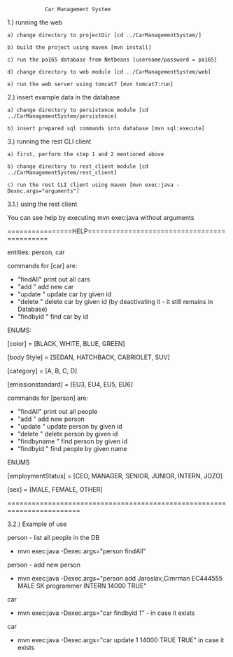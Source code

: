 				Car Management System

1.) running the web

	a) change directory to projectDir [cd ../CarManagementSystem/]

	b) build the project using maven [mvn install]

	c) run the pa165 database from Netbeans [username/password = pa165]

	d) change directory to web module [cd ../CarManagementSystem/web]

	e) run the web server using tomcat7 [mvn tomcat7:run]



2.) insert example data in the database

	a) change directory to persistence module [cd ../CarManagementSystem/persistence]

	b) insert prepared sql commands into database [mvn sql:execute]



3.) running the rest CLI client

	a) first, perform the step 1 and 2 mentioned above

	b) change directory to rest_client module [cd ../CarManagementSystem/rest_client]

	c) run the rest CLI client using maven [mvn exec:java -Dexec.args="arguments"]


3.1.) using the rest client
	
You can see help by executing mvn exec:java without arguments

================HELP============================================

entities: person, car

commands for [car] are: 

- "findAll"  print out all cars
- "add <vehicleRegPlate> <brand> <typeName> <VIN> <yearOfManufacture> <bodystyle> <numberOfSeats> <mileage> <color> <category> <emissionStandard> <availability> <isActive>" add new car
- "update <id> <mileage> <availability> <isActive>"  update car by given id
- "delete <id>"    delete car by given id (by deactivating it - it still remains in Database)
- "findbyid <id>" find car by id

ENUMS:

[color] = [BLACK, WHITE, BLUE, GREEN]

[body Style] = [SEDAN, HATCHBACK, CABRIOLET, SUV]

[category] = [A, B, C, D]

[emissionstandard] = [EU3, EU4, EU5, EU6]



commands for [person] are:
 
- "findAll" print out all people
- "add <name> <IdentificationNumber> <sex> <nationality> <position>  <employmentStatus> <salary> <isActive>" add new person
- "update <id> <name> <position> <nationality> <salary> <employmentStatus> <isActive>" update person by given id
- "delete <id>" delete person by given id
- "findbyname <id>" find person by given id
- "findbyid <id>" find people by given name

ENUMS

[employmentStatus] = [CEO, MANAGER, SENIOR, JUNIOR, INTERN, JOZO]

[sex] = [MALE, FEMALE, OTHER]

========================================================================

3.2.) Example of use

person - list all people in the DB
- mvn exec:java -Dexec.args="person findAll"

person - add new person
- mvn exec:java -Dexec.args="person add Jaroslav_Cimrman EC444555 MALE SK programmer INTERN 14000 TRUE"

car
- mvn exec:java -Dexec.args="car findbyid 1" - in case it exists

car
- mvn exec:java -Dexec.args="car update 1 14000 TRUE TRUE" in case it exists
